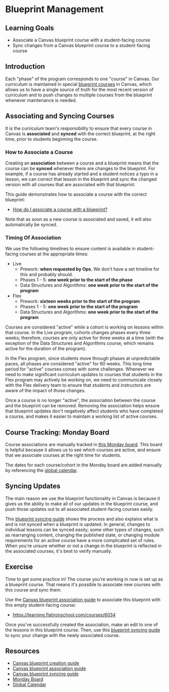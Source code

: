 # Blueprint Management

## Learning Goals

- Associate a Canvas blueprint course with a student-facing course
- Sync changes from a Canvas blueprint course to a student-facing course

## Introduction

Each "phase" of the program corresponds to one "course" in Canvas. Our
curriculum is maintained in special [blueprint courses][] in Canvas, which
allows us to have a single source of truth for the most recent version of
curriculum and to push changes to multiple courses from the blueprint whenever
maintenance is needed.

## Associating and Syncing Courses

It is the curriculum team's responsibility to ensure that every course in Canvas
is **associated** and **synced** with the correct blueprint, at the right time,
prior to students beginning the course.

### How to Associate a Course

<!-- TODO: record video -->

Creating an **association** between a course and a blueprint means that the
course can be **synced** whenever there are changes to the blueprint. For
example, if a course has already started and a student notices a typo in a
lesson, we can correct that lesson in the blueprint and sync the changed version
with all courses that are associated with that blueprint.

This guide demonstrates how to associate a course with the correct blueprint:

- [How do I associate a course with a blueprint?][associating courses guide]

Note that as soon as a new course is associated and saved, it will also
automatically be synced.

### Timing Of Association

We use the following timelines to ensure content is available in student-facing
courses at the appropriate times:

- Live
  - Prework: **when requested by Ops**. We don't have a set timeline for this
    and probably should.
  - Phases 1 - 5: **one week prior to the start of the phase**
  - Data Structures and Algorithms: **one week prior to the start of the
    program**
- Flex
  - Prework: **sixteen weeks prior to the start of the program**
  - Phases 1 - 5: **one week prior to the start of the program**
  - Data Structures and Algorithms: **one week prior to the start of the
    program**

Courses are considered "active" while a cohort is working on lessons within that
course. In the Live program, cohorts changes phases every three weeks;
therefore, courses are only active for three weeks at a time (with the exception
of the Data Structures and Algorithms course, which remains active for the
duration of the program).

In the Flex program, since students move through phases at unpredictable paces,
all phases are considered "active" for 60 weeks. This long time period for
"active" courses comes with some challenges. Whenever we need to make
significant curriculum updates to courses that students in the Flex program may
actively be working on, we need to communicate closely with the Flex delivery
team to ensure that students and instructors are aware of the impact of those
changes.

Once a course is no longer "active", the association between the course and the
blueprint can be removed. Removing the association helps ensure that blueprint
updates don't negatively affect students who have completed a course, and makes
it easier to maintain a working list of active courses.

## Course Tracking: Monday Board

<!-- TODO: record video -->

Course associations are manually tracked in [this Monday
board][canvas monday board]. This board is helpful because it allows us to see
which courses are active, and ensure that we associate courses at the right time
for students.

The dates for each course/cohort in the Monday board are added manually by
referencing the [global calendar][].

## Syncing Updates

The main reason we use the blueprint functionality in Canvas is because it gives
us the ability to make all of our updates in the blueprint course, and push
those updates out to all associated student-facing courses easily.

This [blueprint syncing guide][blueprint syncing guide] shows the process and
also explains what is and is not synced when a blueprint is updated. In general,
changes to individual lessons can be synced easily; some other types of changes,
such as rearranging content, changing the published state, or changing module
requirements for an active course have a more complicated set of rules. When
you're unsure whether or not a change in the blueprint is reflected in the
associated courses, it's best to verify manually.

## Exercise

Time to get some practice in! The course you're working in now is set up as a
blueprint course. That means it's possible to associate new courses with this
course and sync them.

Use the [Canvas blueprint association guide][associating courses guide] to
associate this blueprint with this empty student-facing course:

- https://learning.flatironschool.com/courses/6034

Once you've successfully created the association, make an edit to one of the
lessons in this blueprint course. Then, use this [blueprint syncing
guide][blueprint syncing guide] to sync your change with the newly associated
course.

## Resources

- [Canvas blueprint creation guide][blueprint courses]
- [Canvas blueprint association guide][associating courses guide]
- [Canvas blueprint syncing guide][blueprint syncing guide]
- [Monday Board][canvas monday board]
- [Global Calendar][global calendar]

[blueprint courses]:
  https://community.canvaslms.com/t5/Admin-Guide/How-do-I-enable-a-course-as-a-blueprint-course-as-an-admin/ta-p/138
[associating courses guide]:
  https://community.canvaslms.com/t5/Admin-Guide/How-do-I-associate-a-course-with-a-blueprint-course-as-an-admin/ta-p/183
[blueprint syncing guide]:
  https://community.canvaslms.com/t5/Admin-Guide/How-do-I-sync-course-content-in-a-blueprint-course-as-an-admin/ta-p/171
[canvas monday board]: https://flatiron.monday.com/boards/1329697069
[global calendar]:
  https://docs.google.com/spreadsheets/d/1ZF0aGxftAIc9RvnR5Sz2o6iW4NfgSoKACpkfINZJZfk/edit#gid=0
[live sub accounts]:
  https://learning.flatironschool.com/accounts/657/sub_accounts
[flex sub accounts]:
  https://learning.flatironschool.com/accounts/667/sub_accounts
